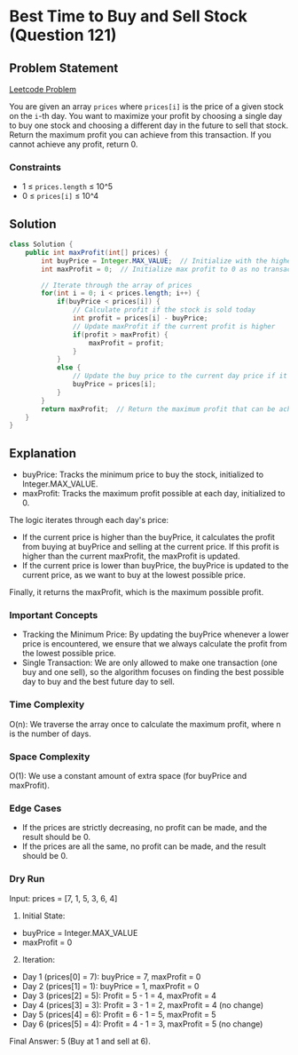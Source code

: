 # Best Time to Buy and Sell Stock (Question 121)

## Problem Statement

[Leetcode Problem](https://leetcode.com/problems/best-time-to-buy-and-sell-stock/)

You are given an array `prices` where `prices[i]` is the price of a given stock on the `i`-th day. You want to maximize your profit by choosing a single day to buy one stock and choosing a different day in the future to sell that stock. Return the maximum profit you can achieve from this transaction. If you cannot achieve any profit, return 0.

### Constraints

-   1 ≤ `prices.length` ≤ 10^5
-   0 ≤ `prices[i]` ≤ 10^4

## Solution

```java
class Solution {
    public int maxProfit(int[] prices) {
        int buyPrice = Integer.MAX_VALUE;  // Initialize with the highest possible value
        int maxProfit = 0;  // Initialize max profit to 0 as no transactions have been made

        // Iterate through the array of prices
        for(int i = 0; i < prices.length; i++) {
            if(buyPrice < prices[i]) {
                // Calculate profit if the stock is sold today
                int profit = prices[i] - buyPrice;
                // Update maxProfit if the current profit is higher
                if(profit > maxProfit) {
                    maxProfit = profit;
                }
            }
            else {
                // Update the buy price to the current day price if it's lower
                buyPrice = prices[i];
            }
        }
        return maxProfit;  // Return the maximum profit that can be achieved
    }
}
```

## Explanation

-   buyPrice: Tracks the minimum price to buy the stock, initialized to Integer.MAX_VALUE.
-   maxProfit: Tracks the maximum profit possible at each day, initialized to 0.

The logic iterates through each day's price:

-   If the current price is higher than the buyPrice, it calculates the profit from buying at buyPrice and selling at the current price. If this profit is higher than the current maxProfit, the maxProfit is updated.
-   If the current price is lower than buyPrice, the buyPrice is updated to the current price, as we want to buy at the lowest possible price.

Finally, it returns the maxProfit, which is the maximum possible profit.

### Important Concepts

-   Tracking the Minimum Price: By updating the buyPrice whenever a lower price is encountered, we ensure that we always calculate the profit from the lowest possible price.
-   Single Transaction: We are only allowed to make one transaction (one buy and one sell), so the algorithm focuses on finding the best possible day to buy and the best future day to sell.

### Time Complexity

O(n): We traverse the array once to calculate the maximum profit, where n is the number of days.

### Space Complexity

O(1): We use a constant amount of extra space (for buyPrice and maxProfit).

### Edge Cases

-   If the prices are strictly decreasing, no profit can be made, and the result should be 0.
-   If the prices are all the same, no profit can be made, and the result should be 0.

### Dry Run

Input: prices = [7, 1, 5, 3, 6, 4]

1. Initial State:

-   buyPrice = Integer.MAX_VALUE
-   maxProfit = 0

2. Iteration:

-   Day 1 (prices[0] = 7): buyPrice = 7, maxProfit = 0
-   Day 2 (prices[1] = 1): buyPrice = 1, maxProfit = 0
-   Day 3 (prices[2] = 5): Profit = 5 - 1 = 4, maxProfit = 4
-   Day 4 (prices[3] = 3): Profit = 3 - 1 = 2, maxProfit = 4 (no change)
-   Day 5 (prices[4] = 6): Profit = 6 - 1 = 5, maxProfit = 5
-   Day 6 (prices[5] = 4): Profit = 4 - 1 = 3, maxProfit = 5 (no change)

Final Answer: 5 (Buy at 1 and sell at 6).
